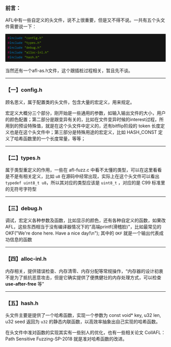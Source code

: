 ### 前言：

AFL中有一些自定义的头文件，说不上很重要，但是又不得不说。一共有五个头文件需要说一下：

![img](images/806432-20191224152346953-1189268770-165763811630422.png)

当然还有一个afl-as.h文件，这个跟插桩过程相关，暂且先不谈。

------

### 【一】config.h

顾名思义，属于配置类的头文件，包含大量的宏定义，用来规定。

宏定义大概分三个部分，刚开始是一些通用的参数，如输入输出文件的大小，用户的颜色配置；第二部分是跟变异有关的，比如在文件变异时候的interest过程，所用到的预设特殊值，就是在这个头文件中定义的，还有bitflip阶段的 token 长度定义也是在这个头文件中；第三部分是特殊用途的宏定义，比如 HASH_CONST 定义了哈希函数里的一个长度常量，等等；

------

### 【二】types.h

属于类型重定义的作用，一些在 afl-fuzz.c 中看不太懂的类型，可以在这里看看是不是有相关定义，比如 `u8` 在源码中经常出现，实际上在这个头文件可以看出 `typedef uint8_t u8`，所以其对应的类型应该是 `uint8_t` ，对应的是 C99 标准里的无符号字符型

------

### 【三】debug.h

调试，宏定义各种参数及函数，比如显示的颜色，还有各种自定义的函数，如果改AFL，这些东西相当于没有编译器情况下的"高端printf(滑稽脸)"，比如最常见的 OKF("We're done here. Have a nice day!\n"); 其中的 `OKF` 就是一个输出代表成功信息的函数

------

### 【四】alloc-inl.h

内存相关，提供错误检查、内存清零、内存分配等常规操作，“内存器的设计初衷不是为了抵抗恶意攻击，但是它确实提供了便携健壮的内存处理方式，可以检查 **use-after-free** 等”

------

### 【五】hash.h

头文件主要是提供了一个哈希函数，实现一个参数为 const void* key, u32 len, u32 seed 返回为 `u32` 的静态内联函数，以高效率抽象出自己实现的哈希函数。

在头文件中准对函数的实现其实有一些别人的优化，也有一些相关论文 CollAFL：Path Sensitive Fuzzing-SP-2018 就是准对哈希函数的改进。



